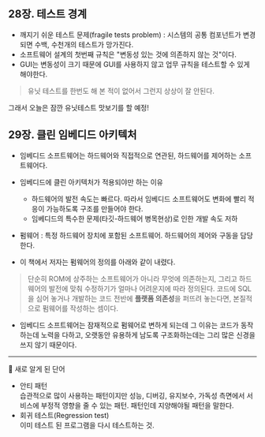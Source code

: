 ## 28장. 테스트 경계

- 깨지기 쉬운 테스트 문제(fragile tests problem) : 시스템의 공통 컴포넌트가 변경되면 수백, 수천개의 테스트가 망가진다.
- 소프트웨어 설계의 첫번째 규칙은 "변동성 있는 것에 의존하지 않는 것"이다.
- GUI는 변동성이 크기 때문에 GUI를 사용하지 않고 업무 규칙을 테스트할 수 있게 해야한다.

>유닛 테스트를 한번도 해 본 적이 없어서 그런지 상상이 잘 안된다.

그래서 오늘은 잠깐 유닛테스트 맛보기를 할 예정!

## 29장. 클린 임베디드 아키텍처
- 임베디드 소프트웨어는 하드웨어와 직접적으로 연관된, 하드웨어를 제어하는 소프트웨어다.
- 임베디드에 클린 아키텍처가 적용되야만 하는 이유   
    - 하드웨어의 발전 속도는 빠르다. 따라서 임베디드 소프트웨어도 변화에 빨리 적응이 가능하도록 구조를 만들어야 한다.
    - 임베디드의 특수한 문제(타깃-하드웨어 병목현상)로 인한 개발 속도 저하

- 펌웨어 : 특정 하드웨어 장치에 포함된 소프트웨어. 하드웨어의 제어와 구동을 담당한다.
- 이 책에서 저자는 펌웨어의 정의를 아래와 같이 내렸다. 
>단순히 ROM에 상주하는 소프트웨어가 아니라 무엇에 의존하는지, 그리고 하드웨어의 발전에 맞춰 수정하기가 얼마나 어려운지에 따라 정의된다.
> 코드에 SQL을 심어 놓거나 개발하는 코드 전반에 **플랫폼 의존성**을 퍼뜨려 놓는다면, 본질적으로 펌웨어를 작성하는 셈이다.
- 임베디드 소프트웨어는 잠재적으로 펌웨어로 변하게 되는데 그 이유는 코드가 동작하는데 노력을 다하고, 오랫동안 유용하게 남도록 구조화하는데는 그리 많은 신경을 쓰지 않기 때문이다.

---
📒 새로 알게 된 단어
- 안티 패턴   
습관적으로 많이 사용하는 패턴이지만 성능, 디버깅, 유지보수, 가독성 측면에서 서비스에 부정적 영향을 줄 수 있는 패턴. 패턴인데 지양해야될 패턴을 말한다.
- 회귀 테스트(Regression test)   
이미 테스트 된 프로그램을 다시 테스트하는 것.